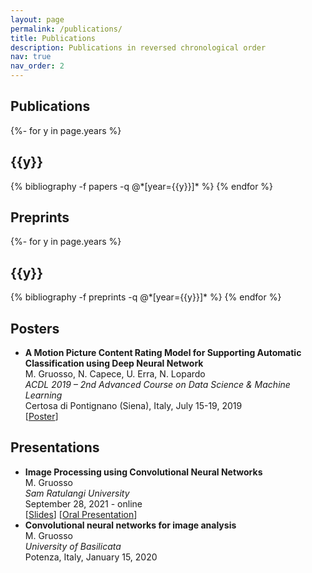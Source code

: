 ```yaml
---
layout: page
permalink: /publications/
title: Publications
description: Publications in reversed chronological order
nav: true
nav_order: 2
---
```


<!-- _pages/publications.md -->
<div class="publications">

## Publications

{%- for y in page.years %}
  <h2 class="year">{{y}}</h2>
  {% bibliography -f papers -q @*[year={{y}}]* %}
{% endfor %}

</div>

<!-- _pages/publications.md -->
<div class="publications">

## Preprints

{%- for y in page.years %}
  <h2 class="year">{{y}}</h2>
  {% bibliography -f preprints -q @*[year={{y}}]* %}
{% endfor %}

</div>

## Posters
- __A Motion Picture Content Rating Model for Supporting Automatic Classification using Deep Neural Network__
<br>M. Gruosso, N. Capece, U. Erra, N. Lopardo
<br>_ACDL 2019 &ndash; 2nd Advanced Course on Data Science &amp; Machine Learning_
<br>Certosa di Pontignano (Siena), Italy, July 15-19, 2019
<br>[[Poster](http://graphics.unibas.it/www/mgruosso/posters/poster_70x90cm.pdf)]
   
    
## Presentations
- __Image Processing using Convolutional Neural Networks__
<br>M. Gruosso
<br>_Sam Ratulangi University_
<br>September 28, 2021 - online
<br>[[Slides](http://graphics.unibas.it/www/mgruosso/slides/workshop_28_09_21.pptx)] [[Oral Presentation](https://www.youtube.com/watch?v=HlsWxLlPxB4)]
- <b>Convolutional neural networks for image analysis</b>
<br>M. Gruosso
<br><i>University of Basilicata</i>
<br>Potenza, Italy, January 15, 2020